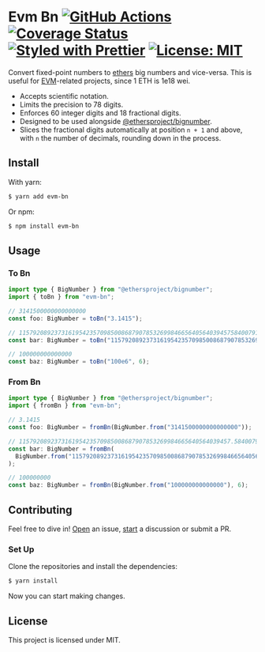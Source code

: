 # Evm Bn [![GitHub Actions][gha-badge]][gha] [![Coverage Status][coveralls-badge]][coveralls] [![Styled with Prettier][prettier-badge]][prettier] [![License: MIT][license-badge]][license]

[gha]: https://github.com/paulrberg/evm-bn/actions
[gha-badge]: https://github.com/paulrberg/evm-bn/actions/workflows/ci.yml/badge.svg
[coveralls]: https://coveralls.io/github/paulrberg/evm-bn
[coveralls-badge]: https://coveralls.io/repos/github/paulrberg/evm-bn/badge.svg?branch=main
[prettier]: https://prettier.io
[prettier-badge]: https://img.shields.io/badge/Code_Style-Prettier-ff69b4.svg
[license]: https://opensource.org/licenses/MIT
[license-badge]: https://img.shields.io/badge/License-MIT-blue.svg

Convert fixed-point numbers to [ethers](https://github.com/ethers-io/ethers.js) big numbers and vice-versa. This is
useful for [EVM](https://ethereum.org)-related projects, since 1 ETH is 1e18 wei.

- Accepts scientific notation.
- Limits the precision to 78 digits.
- Enforces 60 integer digits and 18 fractional digits.
- Designed to be used alongside [@ethersproject/bignumber](https://github.com/ethers-io/ethers.js/tree/master/packages/bignumber).
- Slices the fractional digits automatically at position `n + 1` and above, with `n` the number of decimals, rounding down in the process.

## Install

With yarn:

```sh
$ yarn add evm-bn
```

Or npm:

```sh
$ npm install evm-bn
```

## Usage

### To Bn

```ts
import type { BigNumber } from "@ethersproject/bignumber";
import { toBn } from "evm-bn";

// 3141500000000000000
const foo: BigNumber = toBn("3.1415");

// 115792089237316195423570985008687907853269984665640564039457584007913129639935
const bar: BigNumber = toBn("115792089237316195423570985008687907853269984665640564039457.584007913129639935");

// 100000000000000
const baz: BigNumber = toBn("100e6", 6);
```

### From Bn

```ts
import type { BigNumber } from "@ethersproject/bignumber";
import { fromBn } from "evm-bn";

// 3.1415
const foo: BigNumber = fromBn(BigNumber.from("3141500000000000000"));

// 115792089237316195423570985008687907853269984665640564039457.584007913129639935
const bar: BigNumber = fromBn(
  BigNumber.from("115792089237316195423570985008687907853269984665640564039457584007913129639935"),
);

// 100000000
const baz: BigNumber = fromBn(BigNumber.from("100000000000000"), 6);
```

## Contributing

Feel free to dive in! [Open](https://github.com/paulrberg/evm-bn/issues/new) an issue, [start](https://github.com/paulrberg/evm-bn/discussions/new) a discussion or submit a PR.

### Set Up

Clone the repositories and install the dependencies:

```bash
$ yarn install
```

Now you can start making changes.

## License

This project is licensed under MIT.
